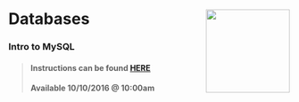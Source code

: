 # Databases <img align="right" src="https://github.com/Learning-Fuze/prototypes_C2.17/blob/assets/assets/images/logos/LF_LOGO.png?raw=true" width="150">
### Intro to MySQL

>#### Instructions can be found <a href="http://learning-fuze.github.io/prototypes_C2.17/#/Databases-MySQL-Basics" target="_blank">HERE</a>
>#### Available 10/10/2016 @ 10:00am